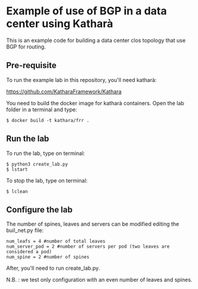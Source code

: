 # Example of use of BGP in a data center using Katharà 
This is an example code for building a data center clos topology that use BGP for routing. 

## Pre-requisite

To run the example lab in this repository, you'll need katharà: 
 
https://github.com/KatharaFramework/Kathara

You need to build the docker image for katharà containers. Open the lab folder in a terminal and type: 

```
$ docker build -t kathara/frr .

```
## Run the lab
To run the lab, type on terminal: 

```
$ python3 create_lab.py
$ lstart

```

To stop the lab, type on terminal: 

```
$ lclean

```

## Configure the lab
The number of spines, leaves and servers can be modified editing the buil_net.py file: 

```
num_leafs = 4 #number of total leaves
num_server_pod = 2 #number of servers per pod (two leaves are considered a pod)
num_spine = 2 #number of spines

```
After, you'll need to run create_lab.py.

N.B. : we test only configuration with an even number of leaves and spines. 
